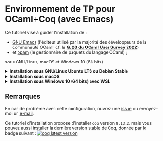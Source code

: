 # Environnement de TP pour OCaml+Coq (avec Emacs)

Ce tutoriel vise à guider l'installation de :

* [GNU Emacs](https://en.wikipedia.org/wiki/GNU_Emacs) (l'éditeur utilisé par la majorité des développeurs de la communauté OCaml, cf. la **[Q. 28 du OCaml User Survey 2022](https://ocaml-sf.org/docs/2022/ocaml-user-survey-2022.pdf)**)
* et [opam](https://opam.ocaml.org/) (le gestionnaire de paquets du langage OCaml) ;

sous GNU/Linux, macOS et Windows 10 (64 bits).

<details><summary><b>Installation sous GNU/Linux Ubuntu LTS ou Debian Stable</b></summary>

(*Ces composants sont déjà installés sur les PC de l'UPS, sauter alors
ces étapes.*)

1. Installer `emacs` (version `>= 25.1`) et `rlwrap` (*optionnel mais recommandé*) :
   ```
   sudo apt-get update
   sudo apt-get install emacs rlwrap
   ```
   Il peut être nécessaire de remplacer `emacs` par `emacs25` sur certaines distributions
   si le paquet `emacs` n'est pas disponible.

1. Installer les dépendances d'`opam` :
   ```
   sudo apt-get install aspcud bubblewrap build-essential curl git m4 tar unzip
   sudo apt-get install pkg-config libssl-dev
   ```
   Si vous avez une version trop ancienne d'Ubuntu n'ayant pas le paquet [`bubblewrap`](https://packages.ubuntu.com/bubblewrap),
   vous pouvez utiliser ce PPA : <https://launchpad.net/~avsm/+archive/ubuntu/ppa>.

1. Installer `opam` 2.0 (comme les paquets Debian/Ubuntu sont trop
   anciens, mieux vaut utiliser le [script d'installation
   officiel](https://opam.ocaml.org/doc/Install.html)) :
   ```
   curl -fOL https://github.com/ocaml/opam/raw/master/shell/install.sh
   sh ./install.sh
   ```

1. Configurer `opam` puis installer `merlin` :
   ```
   opam init --auto-setup --bare
   opam switch create 4.12.1 ocaml-base-compiler.4.12.1
   eval $(opam env)
   opam update
   opam install -y merlin
   ```
   **Ne pas exécuter `opam user-setup install`**.

1. **Optionnel** : installer `utop` (pour un toplevel en ligne de commande plus riche que `rlwrap ocaml`)
   ```
   opam install utop
   ```

1. **Optionnel** : installer `coq` :
   ```
   opam repo add --all-switches --set-default coq-released https://coq.inria.fr/opam/released
   opam pin add -n -k version coq 8.13.2
   opam install -j 2 coq
   ```

1. **Optionnel** : installer [`learn-ocaml.el`](https://github.com/pfitaxel/learn-ocaml.el)

## Installation des modes Emacs pour OCaml et Coq

(*Reprendre à cette étape si vous travaillez sur un PC de l'UPS.*)

Pour installer automatiquement les modes
[tuareg](https://github.com/ocaml/tuareg),
[merlin-eldoc](https://github.com/Khady/merlin-eldoc),
[merlin-iedit](https://github.com/ocaml/merlin/blob/master/emacs/merlin-iedit.el),
[company](https://github.com/company-mode/company-mode),
[learn-ocaml](https://github.com/pfitaxel/learn-ocaml.el),
[ProofGeneral](https://github.com/ProofGeneral/PG),
[company-coq](https://github.com/cpitclaudel/company-coq) et
[magit](https://magit.vc) :

1. Téléchargez et placez le fichier `.emacs` fourni à la racine de
   votre *homedir* (`~/`) :
   ```
   cd                    # pour revenir à la racine du homedir (~/)
   mv -f .emacs .emacs~  # pour sauvegarder votre fichier au cas où
   # si la ligne précédente renvoie une erreur, ne pas en tenir compte
   curl -fOL https://github.com/erikmd/tapfa-init.el/raw/master/.emacs
   ```
   > *Note* : Si vous n'utilisez pas `curl` mais la fonctionnalité de
   > téléchargement de votre navigateur, veillez à ce que celui-ci
   > n'enlève pas le point au début du fichier
   > ([`.emacs`](https://github.com/erikmd/tapfa-init.el/raw/master/.emacs),
   > pas `emacs`).

1. Lancer Emacs :
   ```
   emacs &
   ```
   L'installation des modes Emacs pour OCaml et Coq devrait se lancer
   automatiquement et durer environ 2'30.

   > ***Note pour les utilisateurs de Debian*** : si vous avez **Emacs 26.1**
   > (la version packagée [dans Debian 10](https://packages.debian.org/buster/emacs)),
   > vous pourriez avoir le message d'erreur
   > "Buffer ' \*http elpa.gnu.org:443\*' has a running process; kill it?" ou bien
   > "Failed to download 'melpa' archive during the package refresh step".
   > C'est un bug connu ([debbug #34341](https://debbugs.gnu.org/cgi/bugreport.cgi?bug=34341))
   > qui a été corrigé dans Emacs 26.3 et 27.1. En gardant Emacs 26.1,
   > un contournement simple consiste à décommenter la ligne
   > `(setq gnutls-algorithm-priority "NORMAL:-VERS-TLS1.3")`
   > dans votre fichier `.emacs` (enlever les `;;` devant cette ligne)
   > et redémarrer emacs.

   En cas d'un autre type de souci durant l'installation, faites
   <kbd>M-x package-install-selected-packages RET</kbd>
   (<kbd>M-x</kbd> désignant <kbd>Alt+X</kbd>
   et <kbd>RET</kbd> la touche Entrée) et redémarrez emacs.

1. Vous pouvez alors **créer ou ouvrir un fichier OCaml** en tapant
   <kbd>C-x C-f tp1.ml RET</kbd> (<kbd>C-x</kbd> désignant <kbd>Ctrl+X</kbd>).

   Tester alors l'installation en effectuant les deux choses suivantes :

   * Écrire une erreur de type (`let n = 1 + true`) et taper sur
     <kbd>C-x C-s</kbd> pour sauvegarder.
     Assurez-vous que l'IDE a bien mis en surbrillance l'erreur de type
     (et si vous placez le curseur dessus (ou tapez <kbd>C-c C-x</kbd>),
     vous devriez voir le message d'erreur complet :
     *This expression has type bool but an expression was expected of type int*).

   * Corriger l'expression précédemment tapée (`let n = 1 + 2`) puis taper sur
     <kbd>C-c C-e</kbd> pour évaluer l'expression courante dans un toplevel
     (si l'IDE affiche `OCaml REPL to run:` la première fois, valider avec
     <kbd>RET</kbd> = touche Entrée).

1. Et si vous avez installé `learn-ocaml-client`, pour utiliser le mode
   [`learn-ocaml`](https://github.com/pfitaxel/learn-ocaml.el#usage),
   vous pouvez taper <kbd>M-x learn-ocaml-mode RET</kbd>.
</details>

<details><summary><b>Installation sous macOS</b></summary>

1. Installer [Emacs avec Homebrew Cask](https://formulae.brew.sh/cask/emacs):
   ```
   brew install --cask emacs
   ```

1. Installer `opam` 2.x avec Homebrew :
   ```
   brew install opam
   ```

1. Configurer `opam` puis installer `merlin` :
   ```
   opam init --auto-setup --bare
   opam switch create 4.12.1 ocaml-base-compiler.4.12.1
   eval $(opam env)
   opam update
   opam install -y merlin
   ```
   **Ne pas exécuter `opam user-setup install`**.

1. **Optionnel** : installer `utop` (pour un toplevel en ligne de commande plus riche que `rlwrap ocaml`)
   ```
   opam install utop
   ```

1. **Optionnel** : installer `coq` :
   ```
   opam repo add --all-switches --set-default coq-released https://coq.inria.fr/opam/released
   opam pin add -n -k version coq 8.13.2
   opam install -j 2 coq
   ```

1. **Optionnel** : installer [`learn-ocaml.el`](https://github.com/pfitaxel/learn-ocaml.el)

## Installation des modes Emacs pour OCaml et Coq

Pour installer automatiquement les modes
[tuareg](https://github.com/ocaml/tuareg),
[merlin-eldoc](https://github.com/Khady/merlin-eldoc),
[merlin-iedit](https://github.com/ocaml/merlin/blob/master/emacs/merlin-iedit.el),
[company](https://github.com/company-mode/company-mode),
[learn-ocaml](https://github.com/pfitaxel/learn-ocaml.el),
[ProofGeneral](https://github.com/ProofGeneral/PG),
[company-coq](https://github.com/cpitclaudel/company-coq) et
[magit](https://magit.vc) :

1. Téléchargez et placez le fichier `.emacs` fourni à la racine de
   votre *homedir* (`~/`) :
   ```
   cd                    # pour revenir à la racine du homedir (~/)
   mv -f .emacs .emacs~  # pour sauvegarder votre fichier
   # si la ligne précédente renvoie une erreur, ne pas en tenir compte
   curl -fOL https://github.com/erikmd/tapfa-init.el/raw/master/.emacs
   ```
   > *Note* : Si vous n'utilisez pas `curl` mais la fonctionnalité de
   > téléchargement de votre navigateur, veillez à ce que celui-ci
   > n'enlève pas le point au début du fichier
   > ([`.emacs`](https://github.com/erikmd/tapfa-init.el/raw/master/.emacs),
   > pas `emacs`).

1. Lancer Emacs :
   ```
   emacs &
   ```
   L'installation des modes Emacs pour OCaml et Coq devrait se lancer
   automatiquement en arrière-plan et durer environ 2'30.

   En cas de souci, faites
   <kbd>M-x package-install-selected-packages RET</kbd>
   (<kbd>M-x</kbd> désignant <kbd>Alt+X</kbd>
   et <kbd>RET</kbd> la touche Entrée) et redémarrez emacs.

1. Vous pouvez alors **créer ou ouvrir un fichier OCaml** en tapant
   <kbd>C-x C-f tp1.ml RET</kbd> (<kbd>C-x</kbd> désignant <kbd>Ctrl+X</kbd>).

   Tester alors l'installation en effectuant les deux choses suivantes :

   * Écrire une erreur de type (`let n = 1 + true`) et taper sur
     <kbd>C-x C-s</kbd> pour sauvegarder.
     Assurez-vous que l'IDE a bien mis en surbrillance l'erreur de type
     (et si vous placez le curseur dessus (ou tapez <kbd>C-c C-x</kbd>),
     vous devriez voir le message d'erreur complet :
     *This expression has type bool but an expression was expected of type int*).

   * Corriger l'expression précédemment tapée (`let n = 1 + 2`) puis taper sur
     <kbd>C-c C-e</kbd> pour évaluer l'expression courante dans un toplevel
     (si l'IDE affiche `OCaml REPL to run:` la première fois, valider avec
     <kbd>RET</kbd> = touche Entrée).

1. Et si vous avez installé `learn-ocaml-client`, pour utiliser le mode
   [`learn-ocaml`](https://github.com/pfitaxel/learn-ocaml.el#usage),
   vous pouvez taper <kbd>M-x learn-ocaml-mode RET</kbd>.
</details>

<details>
<summary><b>Installation sous Windows 10 (64 bits) avec WSL</b></summary>

1. Installer GNU Emacs 28 à partir de
   <https://vigou3.gitlab.io/emacs-modified-windows/>

1. Activer WSL dans Windows 10 :
   <https://docs.microsoft.com/en-us/windows/wsl/install-win10>

1. Installer une distribution GNU/Linux
   ([Debian](https://www.microsoft.com/store/apps/9MSVKQC78PK6) ou
   [Ubuntu](https://www.microsoft.com/store/apps/9N9TNGVNDL3Q)) à
   partir de Microsoft Store.

1. Ouvrir un terminal WSL (par ex. en tapant le nom de la distribution
   dans le Menu Démarrer) et assurez-vous que vous avez un compte
   utilisateur Linux "normal" (**pas `root`**)

1. Mettre à jour l'index des paquets :

   ```
   sudo apt-get update
   ```

1. Installer les dépendances d'`opam` :

   ```
   sudo apt-get install aspcud bubblewrap build-essential curl git m4 tar unzip
   sudo apt-get install pkg-config libssl-dev
   ```

1. Installer `opam` 2.0 (comme les paquets Debian/Ubuntu sont trop
   anciens, mieux vaut utiliser le [script d'installation
   officiel](https://opam.ocaml.org/doc/Install.html)) :

   ```
   curl -fOL https://github.com/ocaml/opam/raw/master/shell/install.sh
   sh ./install.sh
   ```

1. Configurer `opam` et installer `merlin` :
   (**`--disable-sandboxing` est requis**) :

   ```
   opam init --disable-sandboxing --auto-setup --bare
   opam switch create 4.12.1 ocaml-base-compiler.4.12.1
   eval $(opam env)
   opam update
   opam install -y merlin
   ```
   (*Les commandes précédentes doivent être copiées ligne à ligne !*)

   **Ne pas exécuter `opam user-setup install`**.

1. **Optionnel** : installer `coq` :
   ```
   opam repo add --all-switches --set-default coq-released https://coq.inria.fr/opam/released
   opam pin add -n -k version coq 8.13.2
   opam install -j 2 coq
   ```

1. **Optionnel** : installer `utop` (pour un toplevel en ligne de commande plus riche que `rlwrap ocaml`)
   ```
   opam install utop
   ```

1. **Optionnel** : installer [`learn-ocaml.el`](https://github.com/pfitaxel/learn-ocaml.el)

1. Installer `wsl-alias` :

   ```
   curl -fOL https://github.com/leongrdic/wsl-alias/raw/master/install.sh
   bash ./install.sh
   ```

   et valider les questions posées.

1. Ajouter comme indiqué, le chemin suivant à votre `PATH` Windows :
   `%userprofile%\wsl-alias` (vous pouvez vous inspirer de la page
   <https://stackoverflow.com/a/44272417>).

1. Ouvrir un terminal cmd.exe (a.k.a. MS-DOS, **pas WSL**) et taper les
   commandes suivantes :

   ```
   b wsl-alias add opam opam
   b wsl-alias add ocaml "opam exec -- ocaml"
   b wsl-alias add ocamlc "opam exec -- ocamlc"
   b wsl-alias add ocamlmerlin "opam exec -- ocamlmerlin"
   b wsl-alias add learn-ocaml-client "wrapper-learn-ocaml-client"
   b wsl-alias add utop "opam exec -- utop"
   b wsl-alias add coqtop "opam exec -- coqtop"
   b wsl-alias add coqidetop "opam exec -- coqidetop"
   b wsl-alias add coqc "opam exec -- coqc"
   b wsl-alias list  # pour vérifier
   b                 # sans argument, pour passer en mode WSL
   ```

   (*Les commandes précédentes doivent être copiées ligne à ligne !*)

1. Dans la **ligne de commande WSL** (vérifier que vous êtes bien dans le répertoire
   `/mnt/c/Users/VOTRELOGIN` = dossier personnel Windows), télécharger
   le fichier `.emacs` fourni :

   ```
   mv -f .emacs .emacs.bak  # pour sauvegarder votre fichier au cas où
   # si la ligne précédente renvoie une erreur, ne pas en tenir compte
   curl -fOL https://github.com/erikmd/tapfa-init.el/raw/master/win64/.emacs
   ```

1. Toujours dans la **ligne de commande WSL**, éditer le fichier
   `~/.wsl-alias/env.sh` en tapant :

   ```
   nano ~/.wsl-alias/env.sh
   ```
    
   Ajouter à la fin de ce fichier (qui doit déjà exister) :

   ```
   wrapper-learn-ocaml-client() {
       declare -a args
       args=()
       for arg; do
       args[${#args[@]}]="$(sed -e 's|htt/mnt/p\\\?|http://|; s|http/mnt/s\\\?|https://|' <<< "$arg")"
       done
       exec opam exec -- learn-ocaml-client "${args[@]}"
   }
   ```

   Sauver avec <kbd>Ctrl+O</kbd> <kbd>Entrée</kbd> et quitter avec
   <kbd>Ctrl+X</kbd>.

1. Lancer Emacs à partir de Windows.

   L'installation des modes Emacs pour OCaml et Coq
   ([tuareg](https://github.com/ocaml/tuareg),
   [merlin](https://github.com/ocaml/merlin),
   [company](https://github.com/company-mode/company-mode),
   [learn-ocaml](https://github.com/pfitaxel/learn-ocaml.el),
   [ProofGeneral](https://github.com/ProofGeneral/PG),
   [company-coq](https://github.com/cpitclaudel/company-coq) et
   [magit](https://magit.vc)) devrait
   se lancer automatiquement et durer environ 2'30.

   En cas de souci, faites
   <kbd>M-x package-install-selected-packages RET</kbd>
   (<kbd>M-x</kbd> désignant <kbd>Alt+X</kbd>
   et <kbd>RET</kbd> la touche Entrée) et redémarrez emacs.

1. Vous pouvez alors **créer ou ouvrir un fichier OCaml** en tapant
   <kbd>C-x C-f tp1.ml RET</kbd> (<kbd>C-x</kbd> désignant <kbd>Ctrl+X</kbd>).
    
   Tester alors l'installation en effectuant les deux choses suivantes :
    
   * Écrire une erreur de type (`let n = 1 + true`) et taper sur
     <kbd>C-x C-s</kbd> pour sauvegarder.
     Assurez-vous que l'IDE a bien mis en surbrillance l'erreur de type
     (et si vous placez le curseur dessus (ou tapez <kbd>C-c C-x</kbd>),
     vous devriez voir le message d'erreur complet :
     *This expression has type bool but an expression was expected of type int*).

   * Corriger l'expression précédemment tapée (`let n = 1 + 2`) puis taper sur
     <kbd>C-c C-e</kbd> pour évaluer l'expression courante dans un toplevel
     (si l'IDE affiche `OCaml REPL to run:` la première fois, valider avec
     <kbd>RET</kbd> = touche Entrée).

1. Et si vous avez installé `learn-ocaml-client`, pour utiliser le mode
   [`learn-ocaml`](https://github.com/pfitaxel/learn-ocaml.el#usage),
   vous pouvez taper <kbd>M-x learn-ocaml-mode RET</kbd>.
</details>

## Remarques

En cas de problème avec cette configuration, ouvrez une [issue](https://github.com/erikmd/tapfa-init.el/issues) ou envoyez-moi un [e-mail](https://github.com/erikmd).
          
Ce tutoriel d'installation propose d'installer `coq` version `8.13.2`,
mais vous pouvez aussi installer la dernière version stable de Coq, donnée par le badge suivant :
[![coq latest version](https://img.shields.io/docker/v/coqorg/coq/latest)](https://github.com/coq/coq/releases)

